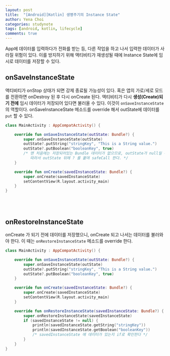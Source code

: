 ```yaml
---
layout: post
title:  "[Android][Kotlin] 생명주기의 Instance State"
author: Yena Choi
categories: studynote
tags: [android, kotlin, lifecycle]
comments: true
---
```


App에 데이터를 입력하다가 전화를 받는 등, 다른 작업을 하고 나서 입력한 데이터가 사라질 위험이 있다. 이를 방지하기 위해 액티비티가 재생성될 때에 Instance State에 임시로 데이터를 저장할 수 있다.

## onSaveInstanceState
액티비티가 onStop 상태가 되면 강제 종료될 가능성이 있다. 혹은 앱의 가로/세로 모드를 전환하면 onDestroy 된 후 다시 onCreate 된다. 액티비티가 다시 **생성(Create)되기 전에**  임시 데이터가 저장되어 있다면 불러올 수 있다. 이것이 `onSaveInstanceState` 의 역할이다. onSaveInstanceState 메소드를 override 해서 outState에 데이터를 `put` 할 수 있다.

```Kotlin
class MainActivity : AppCompatActivity() {

    override fun onSaveInstanceState(outState: Bundle?) {
        super.onSaveInstanceState(outState)
        outState?.putString("stringKey", "This is a String value.")
        outState?.putBoolean("booleanKey", true)
        /* 맨 처음에는 저장되어있는 Bundle 데이터가 없으므로, outState가 null일 수 있다.
           따라서 outState 뒤에 ? 를 붙여 safeCall 한다. */
    }

    override fun onCreate(savedInstanceState: Bundle?) {
        super.onCreate(savedInstanceState)
        setContentView(R.layout.activity_main)
    }
}
```
<br><br>

## onRestoreInstanceState
onCreate 가 되기 전에 데이터를 저장했으니, onCreate 되고 나서는 데이터를 불러와야 한다. 이 때는 `onRestoreInstanceState` 메소드를 override 한다.

```Kotlin
class MainActivity : AppCompatActivity() {

    override fun onSaveInstanceState(outState: Bundle?) {
        super.onSaveInstanceState(outState)
        outState?.putString("stringKey", "This is a String value.")
        outState?.putBoolean("booleanKey", true)
    }

    override fun onCreate(savedInstanceState: Bundle?) {
        super.onCreate(savedInstanceState)
        setContentView(R.layout.activity_main)
    }

    override fun onRestoreInstanceState(savedInstanceState: Bundle?) {
        super.onRestoreInstanceState(savedInstanceState)
        if (savedInstanceState != null) {
            println(savedInstanceState.getString("stringKey"))
            println(savedInstanceState.getBoolean("booleanKey"))
            /* savedInstanceState 에 데이터가 있는지 if로 확인한다 */
        }
    }
}
```
